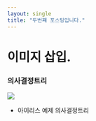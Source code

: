 ```yaml
---
layout: single
title: "두번쨰 포스팅입니다."
---
```

# 이미지 삽입.

### 의사결정트리
![](JungHunL22.github.io/_posts/images/2022-09-06-14-22-39.png)

- 아이리스 예제 의사결정트리
